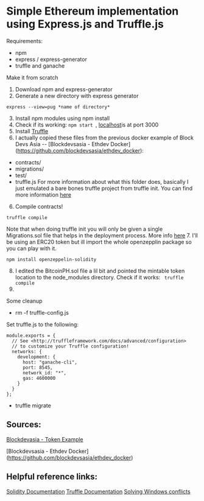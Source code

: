 # Simple Ethereum implementation using Express.js and Truffle.js

Requirements:
- npm
- express / express-generator
- truffle and ganache

Make it from scratch
1. Download npm and express-generator
2. Generate a new directory with express generator
```
express --view=pug *name of directory*
```
3. Install npm modules using npm install
4. Check if its working: ```npm start ```, [localhost](localhost:3000)is at port 3000
5. Install [Truffle](https://truffleframework.com/docs/truffle/getting-started/installation)
6. I actually copied these files from the previous docker example of Block Devs Asia -- [Blockdevsasia - Ethdev Docker] (https://github.com/blockdevsasia/ethdev_docker):
- contracts/ 
- migrations/
- test/
- truffle.js
For more information about what this folder does, basically I just emulated a bare bones truffle project from truffle init. You can find more information [here](https://truffleframework.com/docs/truffle/getting-started/creating-a-project)
6. Compile contracts!
```
truffle compile
```

Note that when doing truffle init you will only be given a single Migrations.sol file that helps in the deployment process. More info [here](https://truffleframework.com/docs/truffle/getting-started/compiling-contracts)
7. I'll be using an ERC20 token but ill import the whole openzepplin package so you can play with it.
```
npm install openzeppelin-solidity
```
8. I edited the BitcoinPH.sol file a lil bit and pointed the mintable token location to the node_modules directory. Check if it works: 
``` truffle compile```
9. 



Some cleanup
- rm -f truffle-config.js 

Set truffle.js to the following:
```    
module.exports = {
  // See <http://truffleframework.com/docs/advanced/configuration>
  // to customize your Truffle configuration!
  networks: {
    development: {
      host: "ganache-cli",
      port: 8545,
      network_id: "*",
      gas: 4600000
    }
  }
};
```

- truffle migrate

## Sources:
[Blockdevasia - Token Example](https://github.com/blockdevsasia/Token-example)

[Blockdevsasia - Ethdev Docker] (https://github.com/blockdevsasia/ethdev_docker)

## Helpful reference links:
[Solidity Documentation](https://solidity.readthedocs.io/en/develop/)
[Truffle Documentation](https://truffleframework.com/docs/truffle/overviews)
[Solving Windows conflicts](https://truffleframework.com/docs/truffle/reference/configuration#resolving-naming-conflicts-on-windows)




